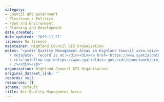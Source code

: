 ```yaml
---
category:
- Council and Government
- Elections / Politics
- Food and Environment
- Planning and Development
date_created: ''
date_updated: '2019-11-21'
license: No licence
maintainer: Highland Council GIS Organisation
notes: "<p>Air Quality Management Areas in Highland Council area.<div><br /></div><div>Gemini\
  \ metadata\_ record is at:</div><div><a href='https://www.spatialdata.gov.scot/geonetwork/srv/eng/catalog.search#/metadata/50122181-5f4c-49ed-9423-b63f502fea9a'\
  \ rel='nofollow ugc'>https://www.spatialdata.gov.scot/geonetwork/srv/eng/catalog.search#/metadata/50122181-5f4c-49ed-9423-b63f502fea9a</a></div><div><br\
  \ /></div></p>"
organization: Highland Council GIS Organisation
original_dataset_link: ''
records: null
resources: []
schema: default
title: Air Quality Management Areas
---
```

